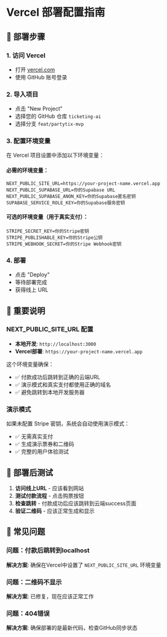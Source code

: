 # Vercel 部署配置指南

## 🚀 部署步骤

### 1. 访问 Vercel
- 打开 [vercel.com](https://vercel.com)
- 使用 GitHub 账号登录

### 2. 导入项目
- 点击 "New Project"
- 选择您的 GitHub 仓库 `ticketing-ai`
- 选择分支 `feat/partytix-mvp`

### 3. 配置环境变量
在 Vercel 项目设置中添加以下环境变量：

#### 必需的环境变量：
```
NEXT_PUBLIC_SITE_URL=https://your-project-name.vercel.app
NEXT_PUBLIC_SUPABASE_URL=你的Supabase URL
NEXT_PUBLIC_SUPABASE_ANON_KEY=你的Supabase匿名密钥
SUPABASE_SERVICE_ROLE_KEY=你的Supabase服务密钥
```

#### 可选的环境变量（用于真实支付）：
```
STRIPE_SECRET_KEY=你的Stripe密钥
STRIPE_PUBLISHABLE_KEY=你的Stripe公钥
STRIPE_WEBHOOK_SECRET=你的Stripe Webhook密钥
```

### 4. 部署
- 点击 "Deploy"
- 等待部署完成
- 获得线上 URL

## 🔧 重要说明

### NEXT_PUBLIC_SITE_URL 配置
- **本地开发**: `http://localhost:3000`
- **Vercel部署**: `https://your-project-name.vercel.app`

这个环境变量确保：
- ✅ 付款成功后跳转到正确的云端URL
- ✅ 演示模式和真实支付都使用正确的域名
- ✅ 避免跳转到本地开发服务器

### 演示模式
如果未配置 Stripe 密钥，系统会自动使用演示模式：
- ✅ 无需真实支付
- ✅ 生成演示票券和二维码
- ✅ 完整的用户体验测试

## 🎯 部署后测试

1. **访问线上URL** - 应该看到网站
2. **测试付款流程** - 点击购票按钮
3. **检查跳转** - 付款成功后应该跳转到云端success页面
4. **验证二维码** - 应该正常生成和显示

## 🚨 常见问题

### 问题：付款后跳转到localhost
**解决方案**: 确保在Vercel中设置了 `NEXT_PUBLIC_SITE_URL` 环境变量

### 问题：二维码不显示
**解决方案**: 已修复，现在应该正常工作

### 问题：404错误
**解决方案**: 确保部署的是最新代码，检查GitHub同步状态
